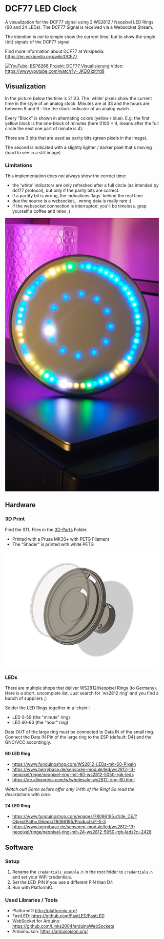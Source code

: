 # DCF77 LED Clock

A visualization for the DCF77 signal using 2 WS2812 / Neopixel LED Rings (60 and 24 LEDs). The DCF77 Signal is received via a Websocket Stream.


The intention is *not* to simple show the current time, but to show the single (bit) signals of the DCF77 signal.

Find more Information about DCF77 at Wikipedia: https://en.wikipedia.org/wiki/DCF77

[![YouTube: ESP8266 Projekt: DCF77 Visualisierung](https://img.youtube.com/vi/JKQQ1zitYd8/0.jpg)](https://www.youtube.com/watch?v=JKQQ1zitYd8)
Video: https://www.youtube.com/watch?v=JKQQ1zitYd8

## Visualization

In the picture below the time is 21:33. The 'white' pixels show the current time in the style of an analog clock: Minutes are at 33 and the hours are between 8 and 9 - like the clock-indicator of an analog watch.

Every "Block" is shown in alternating colors (yellow / blue). E.g. the first yellow block is the one-block of minutes (here 0100 = 4, means after the full circle the next one part of minute is 4).

There are 3 bits that are used as parity bits (green pixels in the image).

The second is indicated with a slightly lighter / darker pixel that's moving (hard to see in a still image).

### Limitations

This implementation does *not* always show the correct time:
- the 'white' indicators are only refreshed after a full circle (as intended by dcf77 protocol), but only if the parity bits are correct.
- if a partity bit is wrong, the indications 'lags' behind the real time
- due the source is a websocket... wrong data is really rare ;)
- if the websocket connection is interrupted: you'll be timeless. grap yourself a coffee and relax ;)


![3D Printed Clock](./static/dcf77-clock.jpeg)

## Hardware

### 3D Print

Find the STL Files in the [3D-Parts](./3d-parts) Folder. 

- Printed with a Prusa MK3S+ with PETG Filament
- The "Shader" is printed with white PETG

![3D Printed Clock](./static/rendered_image.png)


### LEDs

There are multiple shops that deliver WS2812/Neopixel Rings (to Germany). Here is a short, uncomplete list. Just search for 'ws2812 ring' and you find a bunch of suppliers ;)

Solder the LED Rings together in a 'chain':
- LED 0-59 (the "minute" ring)
- LED 60-83 (the "hour" ring)

Data OUT of the large ring must be connected to Data IN of the small ring. Connect the Data IN Pin of the large ring to the ESP (default: D4) and the GNC/VCC accordingly.

#### 60 LED Ring

- https://www.funduinoshop.com/WS2812-LEDs-mit-60-Pixeln
- https://www.berrybase.de/sensoren-module/led/ws2812-13-neopixel/ringe/neopixel-ring-mit-60-ws2812-5050-rgb-leds
- https://de.aliexpress.com/w/wholesale-ws2812-ring-60.html

*Watch out! Some sellers offer only 1/4th of the Ring! So read the descriptions with care.*

#### 24 LED Ring

- https://www.funduinoshop.com/epages/78096195.sf/de_DE/?ObjectPath=/Shops/78096195/Products/F-5-3
- https://www.berrybase.de/sensoren-module/led/ws2812-13-neopixel/ringe/neopixel-ring-mit-24-ws2812-5050-rgb-leds?c=2428


## Software

### Setup

1. Rename the `credentials_example.h` in the root folder to `credentials.h` and set your WiFi credentials.
2. Set the LED_PIN if you use a different PIN than D4
3. Run with PlatformIO.



### Used Libraries / Tools

- PlatformIO http://platformio.org/
- FastLED: https://github.com/FastLED/FastLED
- WebSocket for Arduino: https://github.com/Links2004/arduinoWebSockets
- ArduinoJson: https://arduinojson.org/